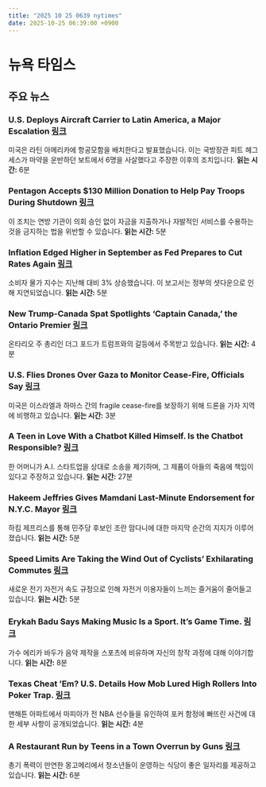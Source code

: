 ```yaml
---
title: "2025 10 25 0639 nytimes"
date: 2025-10-25 06:39:00 +0900
---
```


# 뉴욕 타임스
## 주요 뉴스
### U.S. Deploys Aircraft Carrier to Latin America, a Major Escalation [링크](https://www.nytimes.com/2025/10/24/us/politics/caribbean-sea-boat-strike-us-venezuela.html)
미국은 라틴 아메리카에 항공모함을 배치한다고 발표했습니다. 이는 국방장관 피트 헤그세스가 마약을 운반하던 보트에서 6명을 사살했다고 주장한 이후의 조치입니다. **읽는 시간:** 6분

### Pentagon Accepts $130 Million Donation to Help Pay Troops During Shutdown [링크](https://www.nytimes.com/live/2025/10/24/us/trump-canada-news)
이 조치는 연방 기관이 의회 승인 없이 자금을 지출하거나 자발적인 서비스를 수용하는 것을 금지하는 법을 위반할 수 있습니다. **읽는 시간:** 5분

### Inflation Edged Higher in September as Fed Prepares to Cut Rates Again [링크](https://www.nytimes.com/2025/10/24/business/inflation-report-cpi-federal-reserve.html)
소비자 물가 지수는 지난해 대비 3% 상승했습니다. 이 보고서는 정부의 셧다운으로 인해 지연되었습니다. **읽는 시간:** 5분

### New Trump-Canada Spat Spotlights ‘Captain Canada,’ the Ontario Premier [링크](https://www.nytimes.com/2025/10/24/world/canada/doug-ford-trump-reagan-ad.html)
온타리오 주 총리인 더그 포드가 트럼프와의 갈등에서 주목받고 있습니다. **읽는 시간:** 4분

### U.S. Flies Drones Over Gaza to Monitor Cease-Fire, Officials Say [링크](https://www.nytimes.com/2025/10/24/world/middleeast/us-gaza-ceasefire-drones.html)
미국은 이스라엘과 하마스 간의 fragile cease-fire를 보장하기 위해 드론을 가자 지역에 비행하고 있습니다. **읽는 시간:** 3분

### A Teen in Love With a Chatbot Killed Himself. Is the Chatbot Responsible? [링크](https://www.nytimes.com/2025/10/24/magazine/character-ai-chatbot-lawsuit-teen-suicide-free-speech.html)
한 어머니가 A.I. 스타트업을 상대로 소송을 제기하며, 그 제품이 아들의 죽음에 책임이 있다고 주장하고 있습니다. **읽는 시간:** 27분

### Hakeem Jeffries Gives Mamdani Last-Minute Endorsement for N.Y.C. Mayor [링크](https://www.nytimes.com/2025/10/24/nyregion/hakeem-jeffries-zohran-mamdani-endorsement.html)
하킴 제프리스를 통해 민주당 후보인 조란 맘다니에 대한 마지막 순간의 지지가 이루어졌습니다. **읽는 시간:** 5분

### Speed Limits Are Taking the Wind Out of Cyclists’ Exhilarating Commutes [링크](https://www.nytimes.com/2025/10/24/nyregion/electric-citi-bike-speeds-new-york-city.html)
새로운 전기 자전거 속도 규정으로 인해 자전거 이용자들이 느끼는 즐거움이 줄어들고 있습니다. **읽는 시간:** 5분

### Erykah Badu Says Making Music Is a Sport. It’s Game Time. [링크](https://www.nytimes.com/2025/10/24/arts/music/erykah-badu-interview-popcast.html)
가수 에리카 바두가 음악 제작을 스포츠에 비유하며 자신의 창작 과정에 대해 이야기합니다. **읽는 시간:** 8분

### Texas Cheat ’Em? U.S. Details How Mob Lured High Rollers Into Poker Trap. [링크](https://www.nytimes.com/2025/10/24/nyregion/nba-betting-indictment-defendants.html)
맨해튼 아파트에서 마피아가 전 NBA 선수들을 유인하여 포커 함정에 빠뜨린 사건에 대한 세부 사항이 공개되었습니다. **읽는 시간:** 4분

### A Restaurant Run by Teens in a Town Overrun by Guns [링크](https://www.nytimes.com/2025/10/24/us/montgomery-thats-my-dog-jr-gun-violence.html)
총기 폭력이 만연한 몽고메리에서 청소년들이 운영하는 식당이 좋은 일자리를 제공하고 있습니다. **읽는 시간:** 6분